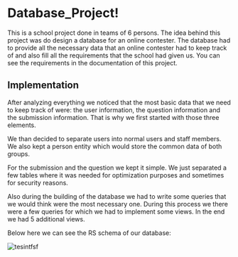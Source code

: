 # Database_Project!
This is a school project done in teams of 6 persons. The idea behind this project was do design a database for an online contester. The database had to provide all the necessary data that an online contester had to keep track of and also fill all the requirements that the school had given us. You can see the requirements in the documentation of this project. 

## Implementation
After analyzing everything we noticed that the most basic data that we need to keep track of were: the user information, the question information and the submission information. That is why we first started with those three elements. 

We than decided to separate users into normal users and staff members. We also kept a person entity which would store the common data of both groups. 

For the submission and the question we kept it simple. We just separated a few tables where it was needed for optimization purposes and sometimes for security reasons. 	

Also during the building of the database we had to write some queries that we would think were the most necessary one. During this process we there were a few queries for which we had to implement some views. In the end we had 5 additional views.

Below here we can see the RS schema of our database:



![tesintfsf](https://user-images.githubusercontent.com/89484377/182242373-18f05b93-2ad6-4729-b4cd-340092206a7d.png)
